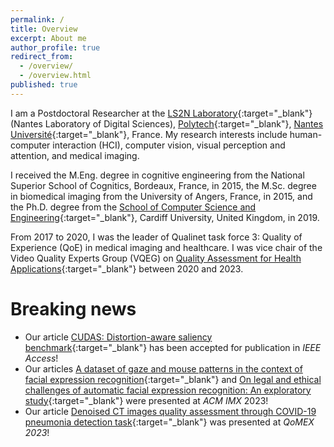 ```yaml
---
permalink: /
title: Overview
excerpt: About me
author_profile: true
redirect_from:
  - /overview/
  - /overview.html
published: true
---
```

I am a Postdoctoral Researcher at the [LS2N Laboratory](https://www.ls2n.fr/?lang=en){:target="_blank"} (Nantes Laboratory of Digital Sciences), [Polytech](https://polytech.univ-nantes.fr/en){:target="_blank"}, [Nantes Université](https://www.english.univ-nantes.fr/){:target="_blank"}, France. My research interests include human-computer interaction (HCI), computer vision, visual perception and attention, and medical imaging.

I received the M.Eng. degree in cognitive engineering from the National Superior School of Cognitics, Bordeaux, France, in 2015, the M.Sc. degree in biomedical imaging from the University of Angers, France, in 2015, and the Ph.D. degree from the [School of Computer Science and Engineering](https://www.cardiff.ac.uk/computer-science){:target="_blank"}, Cardiff University, United Kingdom, in 2019.

From 2017 to 2020, I was the leader of Qualinet task force 3: Quality of Experience (QoE) in medical imaging and healthcare. I was vice chair of the Video Quality Experts Group (VQEG) on [Quality Assessment for Health Applications](https://www.its.bldrdoc.gov/vqeg/projects/quality-assessment-for-health-applications-qah.aspx){:target="_blank"} between 2020 and 2023.


Breaking news
======

* Our article [CUDAS: Distortion-aware saliency benchmark](https://ieeexplore.ieee.org/abstract/document/10144754){:target="_blank"} has been accepted for publication in _IEEE Access_!
* Our articles [A dataset of gaze and mouse patterns in the context of facial expression recognition](https://hal.science/hal-04056026/){:target="_blank"} and [On legal and ethical challenges of automatic facial expression recognition: An exploratory study](https://hal.science/hal-04093605/){:target="_blank"} were presented at _ACM IMX_ 2023!
* Our article [Denoised CT images quality assessment through COVID-19 pneumonia detection task](https://hal.science/hal-04088481/){:target="_blank"} was presented at _QoMEX 2023_!
